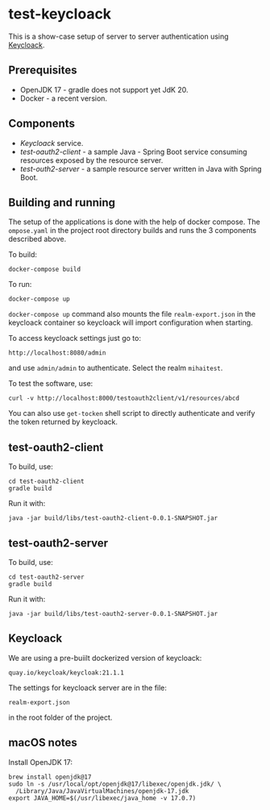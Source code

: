 test-keycloack
==============

This is a show-case setup of server to server authentication
using [Keycloack](https://www.keycloak.org).

Prerequisites
-------------

-   OpenJDK 17 - gradle does not support yet JdK 20.
-   Docker - a recent version.

Components
----------

-   *Keycloack* service.
-   *test-oauth2-client* - a sample Java - Spring Boot service
    consuming resources exposed by the resource server.
-   *test-outh2-server* - a sample resource server written in
    Java with Spring Boot.

Building and running
--------------------

The setup of the applications is done with the help of docker compose. The
`ompose.yaml` in the project root directory builds and runs the 3 components
described above.

To build:

    docker-compose build

To run:

    docker-compose up

`docker-compose up` command also mounts the file `realm-export.json` in
the keycloack container so keycloack will import configuration when starting.

To access keycloack settings just go to:

    http://localhost:8080/admin

and use `admin/admin` to authenticate. Select the realm `mihaitest`.

To test the software, use:

    curl -v http://localhost:8000/testoauth2client/v1/resources/abcd

You can also use `get-tocken` shell script to directly authenticate and
verify the token returned by keycloack.


test-oauth2-client
------------------

To build, use:

    cd test-oauth2-client
    gradle build

Run it with:

    java -jar build/libs/test-oauth2-client-0.0.1-SNAPSHOT.jar

test-oauth2-server
------------------

To build, use:

    cd test-oauth2-server
    gradle build

Run it with:

    java -jar build/libs/test-oauth2-server-0.0.1-SNAPSHOT.jar


Keycloack
---------

We are using a pre-buiilt dockerized version of keycloack:

    quay.io/keycloak/keycloak:21.1.1

The settings for keycloack server are in the file:

    realm-export.json

in the root folder of the project.


macOS notes
-----------

Install OpenJDK 17:

    brew install openjdk@17
    sudo ln -s /usr/local/opt/openjdk@17/libexec/openjdk.jdk/ \
      /Library/Java/JavaVirtualMachines/openjdk-17.jdk
    export JAVA_HOME=$(/usr/libexec/java_home -v 17.0.7)

